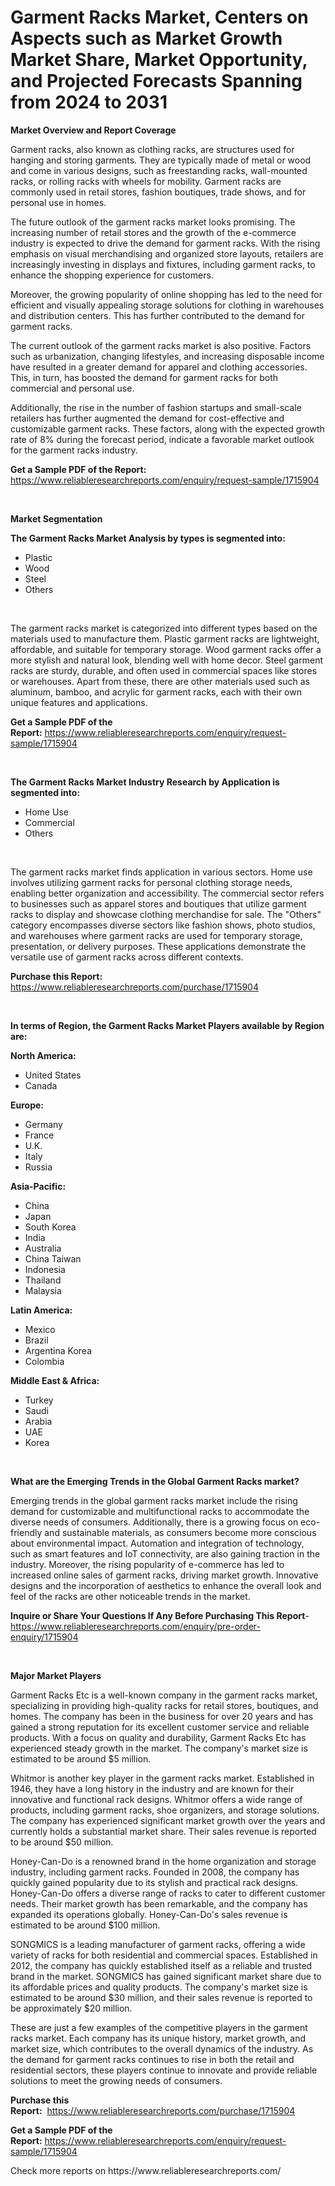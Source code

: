 <p><h1>Garment Racks Market, Centers on Aspects such as Market Growth Market Share, Market Opportunity, and Projected Forecasts Spanning from 2024 to 2031</h1></p><p><strong>Market Overview and Report Coverage</strong></p>
<p><p>Garment racks, also known as clothing racks, are structures used for hanging and storing garments. They are typically made of metal or wood and come in various designs, such as freestanding racks, wall-mounted racks, or rolling racks with wheels for mobility. Garment racks are commonly used in retail stores, fashion boutiques, trade shows, and for personal use in homes.</p><p>The future outlook of the garment racks market looks promising. The increasing number of retail stores and the growth of the e-commerce industry is expected to drive the demand for garment racks. With the rising emphasis on visual merchandising and organized store layouts, retailers are increasingly investing in displays and fixtures, including garment racks, to enhance the shopping experience for customers.</p><p>Moreover, the growing popularity of online shopping has led to the need for efficient and visually appealing storage solutions for clothing in warehouses and distribution centers. This has further contributed to the demand for garment racks.</p><p>The current outlook of the garment racks market is also positive. Factors such as urbanization, changing lifestyles, and increasing disposable income have resulted in a greater demand for apparel and clothing accessories. This, in turn, has boosted the demand for garment racks for both commercial and personal use.</p><p>Additionally, the rise in the number of fashion startups and small-scale retailers has further augmented the demand for cost-effective and customizable garment racks. These factors, along with the expected growth rate of 8% during the forecast period, indicate a favorable market outlook for the garment racks industry.</p></p>
<p><strong>Get a Sample PDF of the Report:</strong> <a href="https://www.reliableresearchreports.com/enquiry/request-sample/1715904">https://www.reliableresearchreports.com/enquiry/request-sample/1715904</a></p>
<p>&nbsp;</p>
<p><strong>Market Segmentation</strong></p>
<p><strong>The Garment Racks Market Analysis by types is segmented into:</strong></p>
<p><ul><li>Plastic</li><li>Wood</li><li>Steel</li><li>Others</li></ul></p>
<p>&nbsp;</p>
<p><p>The garment racks market is categorized into different types based on the materials used to manufacture them. Plastic garment racks are lightweight, affordable, and suitable for temporary storage. Wood garment racks offer a more stylish and natural look, blending well with home decor. Steel garment racks are sturdy, durable, and often used in commercial spaces like stores or warehouses. Apart from these, there are other materials used such as aluminum, bamboo, and acrylic for garment racks, each with their own unique features and applications.</p></p>
<p><strong>Get a Sample PDF of the Report:</strong>&nbsp;<a href="https://www.reliableresearchreports.com/enquiry/request-sample/1715904">https://www.reliableresearchreports.com/enquiry/request-sample/1715904</a></p>
<p>&nbsp;</p>
<p><strong>The Garment Racks Market Industry Research by Application is segmented into:</strong></p>
<p><ul><li>Home Use</li><li>Commercial</li><li>Others</li></ul></p>
<p>&nbsp;</p>
<p><p>The garment racks market finds application in various sectors. Home use involves utilizing garment racks for personal clothing storage needs, enabling better organization and accessibility. The commercial sector refers to businesses such as apparel stores and boutiques that utilize garment racks to display and showcase clothing merchandise for sale. The "Others" category encompasses diverse sectors like fashion shows, photo studios, and warehouses where garment racks are used for temporary storage, presentation, or delivery purposes. These applications demonstrate the versatile use of garment racks across different contexts.</p></p>
<p><strong>Purchase this Report:</strong>&nbsp; <a href="https://www.reliableresearchreports.com/purchase/1715904">https://www.reliableresearchreports.com/purchase/1715904</a></p>
<p>&nbsp;</p>
<p><strong>In terms of Region, the Garment Racks Market Players available by Region are:</strong></p>
<p>
    <p> <strong> North America: </strong>
        <ul>
            <li>United States</li>
            <li>Canada</li>
        </ul>
        </p> 
    <p> <strong> Europe: </strong>
        <ul>
            <li>Germany</li>
            <li>France</li>
            <li>U.K.</li>
            <li>Italy</li>
            <li>Russia</li>
        </ul>
        </p> 
    <p> <strong> Asia-Pacific: </strong>
        <ul>
            <li>China</li>
            <li>Japan</li>
            <li>South Korea</li>
            <li>India</li>
            <li>Australia</li>
            <li>China Taiwan</li>
            <li>Indonesia</li>
            <li>Thailand</li>
            <li>Malaysia</li>
        </ul>
        </p> 
    <p> <strong> Latin America: </strong>
        <ul>
            <li>Mexico</li>
            <li>Brazil</li>
            <li>Argentina Korea</li>
            <li>Colombia</li>
        </ul>
        </p> 
    <p> <strong> Middle East & Africa: </strong>
        <ul>
            <li>Turkey</li>
            <li>Saudi</li>
            <li>Arabia</li>
            <li>UAE</li>
            <li>Korea</li>
        </ul>
    </p>
    </p>
<p>&nbsp;</p>
<p><strong>What are the Emerging Trends in the Global Garment Racks market?</strong></p>
<p><p>Emerging trends in the global garment racks market include the rising demand for customizable and multifunctional racks to accommodate the diverse needs of consumers. Additionally, there is a growing focus on eco-friendly and sustainable materials, as consumers become more conscious about environmental impact. Automation and integration of technology, such as smart features and IoT connectivity, are also gaining traction in the industry. Moreover, the rising popularity of e-commerce has led to increased online sales of garment racks, driving market growth. Innovative designs and the incorporation of aesthetics to enhance the overall look and feel of the racks are other noticeable trends in the market.</p></p>
<p><strong>Inquire or Share Your Questions If Any Before Purchasing This Report</strong>- <a href="https://www.reliableresearchreports.com/enquiry/pre-order-enquiry/1715904">https://www.reliableresearchreports.com/enquiry/pre-order-enquiry/1715904</a></p>
<p>&nbsp;</p>
<p><strong>Major Market Players</strong></p>
<p><p>Garment Racks Etc is a well-known company in the garment racks market, specializing in providing high-quality racks for retail stores, boutiques, and homes. The company has been in the business for over 20 years and has gained a strong reputation for its excellent customer service and reliable products. With a focus on quality and durability, Garment Racks Etc has experienced steady growth in the market. The company's market size is estimated to be around $5 million.</p><p>Whitmor is another key player in the garment racks market. Established in 1946, they have a long history in the industry and are known for their innovative and functional rack designs. Whitmor offers a wide range of products, including garment racks, shoe organizers, and storage solutions. The company has experienced significant market growth over the years and currently holds a substantial market share. Their sales revenue is reported to be around $50 million.</p><p>Honey-Can-Do is a renowned brand in the home organization and storage industry, including garment racks. Founded in 2008, the company has quickly gained popularity due to its stylish and practical rack designs. Honey-Can-Do offers a diverse range of racks to cater to different customer needs. Their market growth has been remarkable, and the company has expanded its operations globally. Honey-Can-Do's sales revenue is estimated to be around $100 million.</p><p>SONGMICS is a leading manufacturer of garment racks, offering a wide variety of racks for both residential and commercial spaces. Established in 2012, the company has quickly established itself as a reliable and trusted brand in the market. SONGMICS has gained significant market share due to its affordable prices and quality products. The company's market size is estimated to be around $30 million, and their sales revenue is reported to be approximately $20 million.</p><p>These are just a few examples of the competitive players in the garment racks market. Each company has its unique history, market growth, and market size, which contributes to the overall dynamics of the industry. As the demand for garment racks continues to rise in both the retail and residential sectors, these players continue to innovate and provide reliable solutions to meet the growing needs of consumers.</p></p>
<p><strong>Purchase this Report:</strong>&nbsp;&nbsp;<a href="https://www.reliableresearchreports.com/purchase/1715904">https://www.reliableresearchreports.com/purchase/1715904</a></p>
<p></p>
<p><strong>Get a Sample PDF of the Report:</strong>&nbsp;<a href="https://www.reliableresearchreports.com/enquiry/request-sample/1715904">https://www.reliableresearchreports.com/enquiry/request-sample/1715904</a></p>
<p>Check more reports on https://www.reliableresearchreports.com/</p>